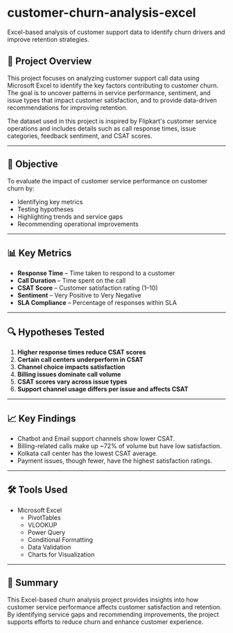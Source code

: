 # customer-churn-analysis-excel
Excel-based analysis of customer support data to identify churn drivers and improve retention strategies.



## 📌 Project Overview

This project focuses on analyzing customer support call data using Microsoft Excel to identify the key factors contributing to customer churn. The goal is to uncover patterns in service performance, sentiment, and issue types that impact customer satisfaction, and to provide data-driven recommendations for improving retention.

The dataset used in this project is inspired by Flipkart's customer service operations and includes details such as call response times, issue categories, feedback sentiment, and CSAT scores.

---

## 🎯 Objective

To evaluate the impact of customer service performance on customer churn by:
- Identifying key metrics
- Testing hypotheses
- Highlighting trends and service gaps
- Recommending operational improvements

---

## 📊 Key Metrics

- **Response Time** – Time taken to respond to a customer
- **Call Duration** – Time spent on the call
- **CSAT Score** – Customer satisfaction rating (1–10)
- **Sentiment** – Very Positive to Very Negative
- **SLA Compliance** – Percentage of responses within SLA

---

## 🔍 Hypotheses Tested

1. **Higher response times reduce CSAT scores**
2. **Certain call centers underperform in CSAT**
3. **Channel choice impacts satisfaction**
4. **Billing issues dominate call volume**
5. **CSAT scores vary across issue types**
6. **Support channel usage differs per issue and affects CSAT**

---

## 📈 Key Findings

- Chatbot and Email support channels show lower CSAT.
- Billing-related calls make up ~72% of volume but have low satisfaction.
- Kolkata call center has the lowest CSAT average.
- Payment issues, though fewer, have the highest satisfaction ratings.

---

## 🛠 Tools Used

- Microsoft Excel
  - PivotTables
  - VLOOKUP
  - Power Query
  - Conditional Formatting
  - Data Validation
  - Charts for Visualization


---

## 📌 Summary

This Excel-based churn analysis project provides insights into how customer service performance affects customer satisfaction and retention. By identifying service gaps and recommending improvements, the project supports efforts to reduce churn and enhance customer experience.


